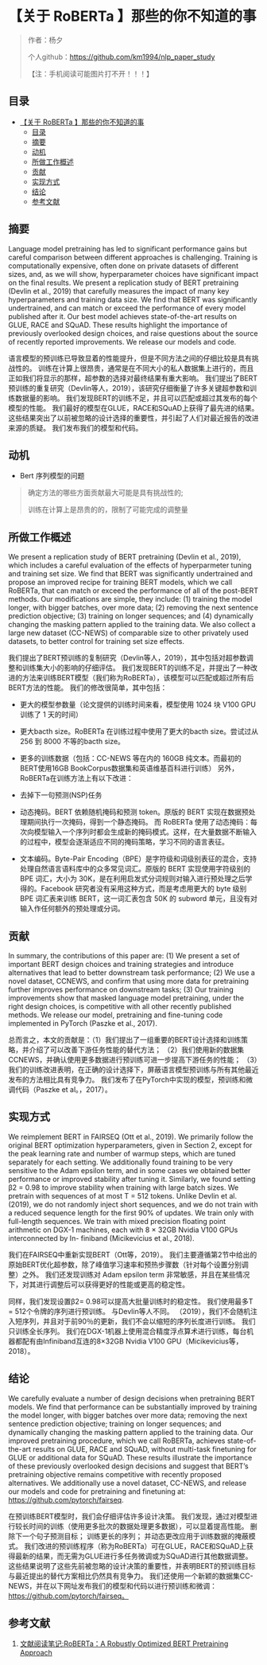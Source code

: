 # 【关于 RoBERTa 】那些的你不知道的事

> 作者：杨夕
> 
> 个人github：https://github.com/km1994/nlp_paper_study
> 
> 【注：手机阅读可能图片打不开！！！】

## 目录

- [【关于 RoBERTa 】那些的你不知道的事](#关于-roberta-那些的你不知道的事)
  - [目录](#目录)
  - [摘要](#摘要)
  - [动机](#动机)
  - [所做工作概述](#所做工作概述)
  - [贡献](#贡献)
  - [实现方式](#实现方式)
  - [结论](#结论)
  - [参考文献](#参考文献)

## 摘要

Language model pretraining has led to significant performance gains but careful comparison between different approaches is challenging. Training is computationally expensive, often done on private datasets of different sizes, and, as we will show, hyperparameter choices have significant impact on the final results. We present a replication study of BERT pretraining (Devlin et al., 2019) that carefully measures the impact of many key hyperparameters and training data size. We find that BERT was significantly undertrained, and can match or exceed the performance of every model published after it. Our best model achieves state-of-the-art results on GLUE, RACE and SQuAD. These results highlight the importance of previously overlooked design choices, and raise questions about the source of recently reported improvements. We release our models and code.

语言模型的预训练已导致显着的性能提升，但是不同方法之间的仔细比较是具有挑战性的。 训练在计算上很昂贵，通常是在不同大小的私人数据集上进行的，而且正如我们将显示的那样，超参数的选择对最终结果有重大影响。 我们提出了BERT预训练的重复研究（Devlin等人，2019），该研究仔细衡量了许多关键超参数和训练数据量的影响。 我们发现BERT的训练不足，并且可以匹配或超过其发布的每个模型的性能。 我们最好的模型在GLUE，RACE和SQuAD上获得了最先进的结果。 这些结果突出了以前被忽略的设计选择的重要性，并引起了人们对最近报告的改进来源的质疑。 我们发布我们的模型和代码。


## 动机

- Bert 序列模型的问题
> 确定方法的哪些方面贡献最大可能是具有挑战性的;
> 
> 训练在计算上是昂贵的的，限制了可能完成的调整量


## 所做工作概述

We present a replication study of BERT pretraining (Devlin et al., 2019), which includes a careful evaluation of the effects of hyperparmeter tuning and training set size. We find that BERT was significantly undertrained and propose an improved recipe for training BERT models, which we call RoBERTa, that can match or exceed the performance of all of the post-BERT methods. Our modifications are simple, they include: (1) training the model longer, with bigger batches, over more data; (2) removing the next sentence prediction objective; (3) training on longer sequences; and (4) dynamically changing the masking pattern applied to the training data. We also collect a large new dataset (CC-NEWS) of comparable size to other privately used datasets, to better control for training set size effects.

我们提出了BERT预训练的复制研究（Devlin等人，2019），其中包括对超参数调整和训练集大小的影响的仔细评估。 我们发现BERT的训练不足，并提出了一种改进的方法来训练BERT模型（我们称为RoBERTa），该模型可以匹配或超过所有后BERT方法的性能。 我们的修改很简单，其中包括：

- 更大的模型参数量（论文提供的训练时间来看，模型使用 1024 块 V100 GPU 训练了 1 天的时间）
- 更大bacth size。RoBERTa 在训练过程中使用了更大的bacth size。尝试过从 256 到 8000 不等的bacth size。
- 更多的训练数据（包括：CC-NEWS 等在内的 160GB 纯文本。而最初的BERT使用16GB BookCorpus数据集和英语维基百科进行训练）
另外，RoBERTa在训练方法上有以下改进：

- 去掉下一句预测(NSP)任务
- 动态掩码。BERT 依赖随机掩码和预测 token。原版的 BERT 实现在数据预处理期间执行一次掩码，得到一个静态掩码。 而 RoBERTa 使用了动态掩码：每次向模型输入一个序列时都会生成新的掩码模式。这样，在大量数据不断输入的过程中，模型会逐渐适应不同的掩码策略，学习不同的语言表征。
- 文本编码。Byte-Pair Encoding（BPE）是字符级和词级别表征的混合，支持处理自然语言语料库中的众多常见词汇。原版的 BERT 实现使用字符级别的 BPE 词汇，大小为 30K，是在利用启发式分词规则对输入进行预处理之后学得的。Facebook 研究者没有采用这种方式，而是考虑用更大的 byte 级别 BPE 词汇表来训练 BERT，这一词汇表包含 50K 的 subword 单元，且没有对输入作任何额外的预处理或分词。


## 贡献

In summary, the contributions of this paper are: (1) We present a set of important BERT design choices and training strategies and introduce alternatives that lead to better downstream task performance; (2) We use a novel dataset, CCNEWS, and confirm that using more data for pretraining further improves performance on downstream tasks; (3) Our training improvements show that masked language model pretraining, under the right design choices, is competitive with all other recently published methods. We release our model, pretraining and fine-tuning code implemented in PyTorch (Paszke et al., 2017).

总而言之，本文的贡献是：（1）我们提出了一组重要的BERT设计选择和训练策略，并介绍了可以改善下游任务性能的替代方法； （2）我们使用新的数据集CCNEWS，并确认使用更多数据进行预训练可进一步提高下游任务的性能； （3）我们的训练改进表明，在正确的设计选择下，屏蔽语言模型预训练与所有其他最近发布的方法相比具有竞争力。 我们发布了在PyTorch中实现的模型，预训练和微调代码（Paszke et al。，2017）。


## 实现方式

We reimplement BERT in FAIRSEQ (Ott et al., 2019). We primarily follow the original BERT optimization hyperparameters, given in Section 2, except for the peak learning rate and number of warmup steps, which are tuned separately for each setting. We additionally found training to be very sensitive to the Adam epsilon term, and in some cases we obtained better performance or improved stability after tuning it. Similarly, we found setting β2 = 0.98 to improve stability when training with large batch sizes. We pretrain with sequences of at most T = 512 tokens. Unlike Devlin et al. (2019), we do not randomly inject short sequences, and we do not train with a reduced sequence length for the first 90% of updates. We train only with full-length sequences. We train with mixed precision floating point arithmetic on DGX-1 machines, each with 8 × 32GB Nvidia V100 GPUs interconnected by In- finiband (Micikevicius et al., 2018).

我们在FAIRSEQ中重新实现BERT（Ott等，2019）。 我们主要遵循第2节中给出的原始BERT优化超参数，除了峰值学习速率和预热步骤数（针对每个设置分别调整）之外。 我们还发现训练对 Adam epsilon term 非常敏感，并且在某些情况下，对其进行调整后可以获得更好的性能或更高的稳定性。 

同样，我们发现设置β2= 0.98可以提高大批量训练时的稳定性。 我们使用最多T = 512个令牌的序列进行预训练。 与Devlin等人不同。 （2019），我们不会随机注入短序列，并且对于前90％的更新，我们不会以缩短的序列长度进行训练。 我们只训练全长序列。 我们在DGX-1机器上使用混合精度浮点算术进行训练，每台机器都配有由Infiniband互连的8×32GB Nvidia V100 GPU（Micikevicius等，2018）。


## 结论

We carefully evaluate a number of design decisions when pretraining BERT models. We find that performance can be substantially improved by training the model longer, with bigger batches over more data; removing the next sentence prediction objective; training on longer sequences; and dynamically changing the masking pattern applied to the training data. Our improved pretraining procedure, which we call RoBERTa, achieves state-of-the-art results on GLUE, RACE and SQuAD, without multi-task finetuning for GLUE or additional data for SQuAD. These results illustrate the importance of these previously overlooked design decisions and suggest that BERT’s pretraining objective remains competitive with recently proposed alternatives. We additionally use a novel dataset, CC-NEWS, and release our models and code for pretraining and finetuning at: https://github.com/pytorch/fairseq.

在预训练BERT模型时，我们会仔细评估许多设计决策。 我们发现，通过对模型进行较长时间的训练（使用更多批次的数据处理更多数据），可以显着提高性能。 删除下一个句子预测目标； 训练更长的序列； 并动态更改应用于训练数据的掩蔽模式。 我们改进的预训练程序（称为RoBERTa）可在GLUE，RACE和SQuAD上获得最新的结果，而无需为GLUE进行多任务微调或为SQuAD进行其他数据调整。 这些结果说明了这些先前被忽略的设计决策的重要性，并表明BERT的预训练目标与最近提出的替代方案相比仍然具有竞争力。 我们还使用一个新颖的数据集CC-NEWS，并在以下网址发布我们的模型和代码以进行预训练和微调：https://github.com/pytorch/fairseq。


## 参考文献

1. [文献阅读笔记:RoBERTa：A Robustly Optimized BERT Pretraining Approach](https://blog.csdn.net/ljp1919/article/details/100666563)